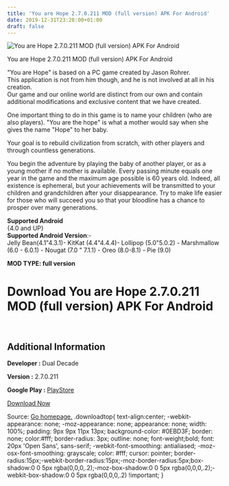 ```yaml
---
title: 'You are Hope 2.7.0.211 MOD (full version) APK For Android'
date: 2019-12-31T23:28:00+01:00
draft: false
---
```


![You are Hope 2.7.0.211 MOD (full version) APK For Android](https://i0.wp.com/apkhome.net/wp-content/uploads/2019/11/You-are-Hope.png "You are Hope 2.7.0.211 MOD (full version) APK For Android")

  

You are Hope 2.7.0.211 MOD (full version) APK For Android

"You are Hope" is based on a PC game created by Jason Rohrer.  
This application is not from him though, and he is not involved at all in his creation.  
Our game and our online world are distinct from our own and contain additional modifications and exclusive content that we have created.

One important thing to do in this game is to name your children (who are also players). "You are the hope" is what a mother would say when she gives the name "Hope" to her baby.

Your goal is to rebuild civilization from scratch, with other players and through countless generations.

You begin the adventure by playing the baby of another player, or as a young mother if no mother is available. Every passing minute equals one year in the game and the maximum age possible is 60 years old. Indeed, all existence is ephemeral, but your achievements will be transmitted to your children and grandchildren after your disappearance. Try to make life easier for those who will succeed you so that your bloodline has a chance to prosper over many generations.

**Supported Android**  
{4.0 and UP}  
**Supported Android Version**:-  
Jelly Bean(4.1"4.3.1)- KitKat (4.4"4.4.4)- Lollipop (5.0"5.0.2) - Marshmallow (6.0 - 6.0.1) - Nougat (7.0 " 7.1.1) - Oreo (8.0-8.1) - Pie (9.0)

**MOD TYPE: full version**

Download You are Hope 2.7.0.211 MOD (full version) APK For Android
==================================================================

 

Additional Information
----------------------

**Developer :** Dual Decade

**Version :** 2.7.0.211

**Google Play :** [PlayStore](https://play.google.com/store/apps/details?id=com.wereviz.evolution)

  

[Download Now](https://store4app.co/post/you-are-hope-2-7-0-211-mod-full-version-apk-for-android_1573753819)

  
Source: [Go homepage.](https://store4app.co/post/you-are-hope-2-7-0-211-mod-full-version-apk-for-android_1573753819) .downloadtop{ text-align:center; -webkit-appearance: none; -moz-appearance: none; appearance: none; width: 100%; padding: 9px 9px 11px 13px; background-color: #0EBD3F; border: none; color:#fff; border-radius: 3px; outline: none; font-weight;bold; font: 20px 'Open Sans', sans-serif; -webkit-font-smoothing: antialiased; -moz-osx-font-smoothing: grayscale; color: #fff; cursor: pointer; border-radius:15px;-webkit-border-radius:15px;-moz-border-radius:5px;box-shadow:0 0 5px rgba(0,0,0,.2);-moz-box-shadow:0 0 5px rgba(0,0,0,.2);-webkit-box-shadow:0 0 5px rgba(0,0,0,.2) !important; }